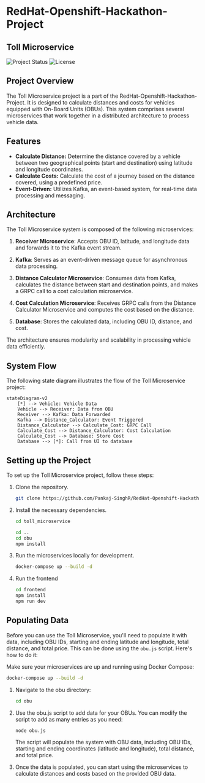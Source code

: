 # RedHat-Openshift-Hackathon-Project

## Toll Microservice

![Project Status](https://img.shields.io/badge/status-in%20progress-yellow.svg)
![License](https://img.shields.io/badge/license-MIT-blue.svg)

## Project Overview

The Toll Microservice project is a part of the RedHat-Openshift-Hackathon-Project. It is designed to calculate distances and costs for vehicles equipped with On-Board Units (OBUs). This system comprises several microservices that work together in a distributed architecture to process vehicle data.

## Features

- **Calculate Distance:** Determine the distance covered by a vehicle between two geographical points (start and destination) using latitude and longitude coordinates.
- **Calculate Costs:** Calculate the cost of a journey based on the distance covered, using a predefined price.
- **Event-Driven:** Utilizes Kafka, an event-based system, for real-time data processing and messaging.

## Architecture

The Toll Microservice system is composed of the following microservices:

1. **Receiver Microservice**: Accepts OBU ID, latitude, and longitude data and forwards it to the Kafka event stream.

2. **Kafka**: Serves as an event-driven message queue for asynchronous data processing.

3. **Distance Calculator Microservice**: Consumes data from Kafka, calculates the distance between start and destination points, and makes a GRPC call to a cost calculation microservice.

4. **Cost Calculation Microservice**: Receives GRPC calls from the Distance Calculator Microservice and computes the cost based on the distance.

5. **Database**: Stores the calculated data, including OBU ID, distance, and cost.

The architecture ensures modularity and scalability in processing vehicle data efficiently.

## System Flow

The following state diagram illustrates the flow of the Toll Microservice project:

```mermaid
stateDiagram-v2
    [*] --> Vehicle: Vehicle Data
    Vehicle --> Receiver: Data from OBU
    Receiver --> Kafka: Data Forwarded
    Kafka --> Distance_Calculator: Event Triggered
    Distance_Calculator --> Calculate_Cost: GRPC Call
    Calculate_Cost --> Distance_Calculator: Cost Calculation
    Calculate_Cost --> Database: Store Cost
    Database --> [*]: Call from UI to database
```

## Setting up the Project

To set up the Toll Microservice project, follow these steps:

1. Clone the repository.

   ```bash
   git clone https://github.com/Pankaj-SinghR/RedHat-Openshift-Hackathon-Project
   ```

2. Install the necessary dependencies.

   ```bash
   cd toll_microservice
   ```

   ```bash
   cd ..
   cd obu
   npm install
   ```

3. Run the microservices locally for development.

   ```bash
   docker-compose up --build -d
   ```

4. Run the frontend
   ```bash
   cd frontend
   npm install
   npm run dev
   ```

## Populating Data

Before you can use the Toll Microservice, you'll need to populate it with data, including OBU IDs, starting and ending latitude and longitude, total distance, and total price. This can be done using the `obu.js` script. Here's how to do it:

Make sure your microservices are up and running using Docker Compose:

```bash
docker-compose up --build -d
```

1. Navigate to the obu directory:

   ```bash
   cd obu
   ```

2. Use the obu.js script to add data for your OBUs. You can modify the script to add as many entries as you need:

   ```bash
   node obu.js
   ```

   The script will populate the system with OBU data, including OBU IDs, starting and ending coordinates (latitude and longitude), total distance, and total price.

3. Once the data is populated, you can start using the microservices to calculate distances and costs based on the provided OBU data.
